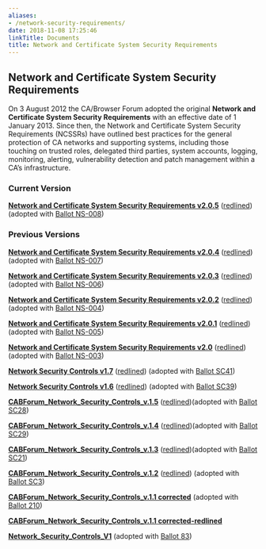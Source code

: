 ```yaml
---
aliases:
- /network-security-requirements/
date: 2018-11-08 17:25:46
linkTitle: Documents
title: Network and Certificate System Security Requirements
---
```


## Network and Certificate System Security Requirements

On 3 August 2012 the CA/Browser Forum adopted the original **Network and Certificate System Security Requirements** with an effective date of 1 January 2013. Since then, the Network and Certificate System Security Requirements (NCSSRs) have outlined best practices for the general protection of CA networks and supporting systems, including those touching on trusted roles, delegated third parties, system accounts, logging, monitoring, alerting, vulnerability detection and patch management within a CA’s infrastructure.

### Current Version

**[Network and Certificate System Security Requirements v2.0.5][38]** ([redlined][39]) (adopted with [Ballot NS-008][40])

### Previous Versions

**[Network and Certificate System Security Requirements v2.0.4][35]** ([redlined][36]) (adopted with [Ballot NS-007][37])

**[Network and Certificate System Security Requirements v2.0.3][32]** ([redlined][33]) (adopted with [Ballot NS-006][34])

**[Network and Certificate System Security Requirements v2.0.2][26]** ([redlined][27]) (adopted with [Ballot NS-004][28])

**[Network and Certificate System Security Requirements v2.0.1][29]** ([redlined][30]) (adopted with [Ballot NS-005][31])

**[Network and Certificate System Security Requirements v2.0][23]** ([redlined][24]) (adopted with [Ballot NS-003][25])

**[Network Security Controls v1.7][1]** ([redlined][2]) (adopted with [Ballot SC41][3])

**[Network Security Controls v1.6][4]** ([redlined][5]) (adopted with [Ballot SC39][6])

**[CABForum_Network_Security_Controls_v.1.5][7]** ([redlined][8])(adopted with [Ballot SC28][9])

**[CABForum_Network_Security_Controls_v.1.4][10]** ([redlined][11])(adopted with [Ballot SC29][12])

**[CABForum_Network_Security_Controls_v.1.3][13]** ([redlined][14])(adopted with [Ballot SC21][12])

**[CABForum_Network_Security_Controls_v.1.2][15]** ([redlined][16]) (adopted with [Ballot SC3][17])

**[CABForum_Network_Security_Controls_v.1.1 corrected][18]** (adopted with [Ballot 210][19])

**[CABForum_Network_Security_Controls_v.1.1 corrected-redlined][20]**

**[Network_Security_Controls_V1][21]** (adopted with [Ballot 83][22])

[1]: /uploads/CA-Browser-Forum-Network-Security-Guidelines-v1.7.pdf
[2]: /uploads/CA-Browser-Forum-Network-Security-Guidelines-v1.7_redline.pdf
[3]: /2021/02/26/ballot-sc41-reformatting-the-brs-evgs-and-ncssrs/
[4]: /uploads/CA-Browser-Forum-Network-Security-Controls-v1.6.pdf
[5]: /uploads/CA-Browser-Forum-Network-Security-Controls-v1.6_redline.pdf
[6]: /2021/02/10/ballot-sc39v3-definition-of-critical-vulnerability/
[7]: /uploads/CA-Browser-Forum-Network-Security-Controls-v1.5.pdf
[8]: /uploads/CA-Browser-Forum-Network-Security-Controls-v1.5-redlined.pdf
[9]: /2020/09/10/ballot-sc28-logging-and-log-retention/
[10]: /uploads/ca-browser_forum_network_security_controls_v1.4.pdf
[11]: /uploads/ca-browser_forum_network_security_controls_v1.4-redline.pdf
[12]: /2019/10/04/ballot-sc21-the-network-and-certificate-systems-security-requirements-section-3-log-integrity-controls/
[13]: /uploads/CA-Browser-Forum-Network-Security-Controls-v1.3.pdf
[14]: /uploads/CA-Browser-Forum-Network-Security-Controls-v1.3-redlined.pdf
[15]: /uploads/CABForum-Network-Security-Controls-1.2.pdf
[16]: /uploads/CABForum-Network-Security-Controls-1.2-redlined.pdf
[17]: /2018/08/16/ballot-sc3-two-factor-authentication-and-password-improvements/
[18]: /uploads/CABForum_Network_Security_Controls_v.1.1-corrected.pdf
[19]: /2017/08/31/ballot-210-misc-changes-network-certificate-system-security-requirements/
[20]: /uploads/CABForum_Network_Security_Controls_v.1.1-corrected-redlined.pdf
[21]: /uploads/Network_Security_Controls_V1.pdf
[22]: /2012/08/03/ballot-83-adopt-network-and-certificate-system-security-requirements/
[23]: /posts/2024/2024-05-06-NSWG-Ballot-NS-003/CA-Browser-Forum-FG-NCSSR-2.0.pdf
[24]: /posts/2024/2024-05-06-NSWG-Ballot-NS-003/CA-Browser-Forum-NCSSR-2.0-redline.pdf
[25]: /2024/04/09/ballot-ns-003/

[26]: /posts/2024/2024-12-16-NSWG-Ballot-NS-004/CA-Browser-Forum-FG-NCSSR-2.0.2.pdf
[27]: /posts/2024/2024-12-16-NSWG-Ballot-NS-004/CA-Browser-Forum-NCSSR-2.0.2-redline.pdf
[28]: /posts/2024/2024-12-16-NSWG-Ballot-NS-004/Ballot-NS-004/

[29]: /posts/2024/2024-11-11-NSWG-Ballot-NS-005/CA-Browser-Forum-FG-NCSSR-2.0.1.pdf
[30]: /posts/2024/2024-11-11-NSWG-Ballot-NS-005/CA-Browser-Forum-NCSSR-2.0.1-redline.pdf
[31]: /posts/2024/2024-11-11-NSWG-Ballot-NS-005/Ballot-NS-005/

[32]: /posts/2024/2024-12-16-NSWG-Ballot-NS-006/CA-Browser-Forum-FG-NCSSR-2.0.3.pdf
[33]: /posts/2024/2024-12-16-NSWG-Ballot-NS-006/CA-Browser-Forum-NCSSR-2.0.3-redline.pdf
[34]: /posts/2024/2024-12-16-NSWG-Ballot-NS-006/Ballot-NS-006/

[35]: /posts/2025/2025-03-11-NSWG-Ballot-NS-007/CA-Browser-Forum-FG-NCSSR-2.0.4.pdf
[36]: /posts/2025/2025-03-11-NSWG-Ballot-NS-007/CA-Browser-Forum-NCSSR-2.0.4-redline.pdf
[37]: /2025/02/05/ballot-ns-007/

[38]: /posts/2025/2025-06-03-NSWG-Ballot-NS-008/CA-Browser-Forum-FG-NCSSR-2.0.5.pdf
[39]: /posts/2025/2025-06-03-NSWG-Ballot-NS-008/CA-Browser-Forum-NCSSR-2.0.5-redline.pdf
[40]: /2025/06/03/ballot-ns-008/

